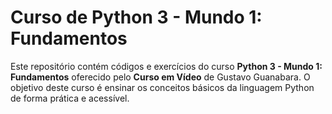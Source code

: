 # Curso de Python 3 - Mundo 1: Fundamentos

Este repositório contém códigos e exercícios do curso **Python 3 - Mundo 1: Fundamentos** oferecido pelo **Curso em Vídeo** de Gustavo Guanabara. O objetivo deste curso é ensinar os conceitos básicos da linguagem Python de forma prática e acessível.
